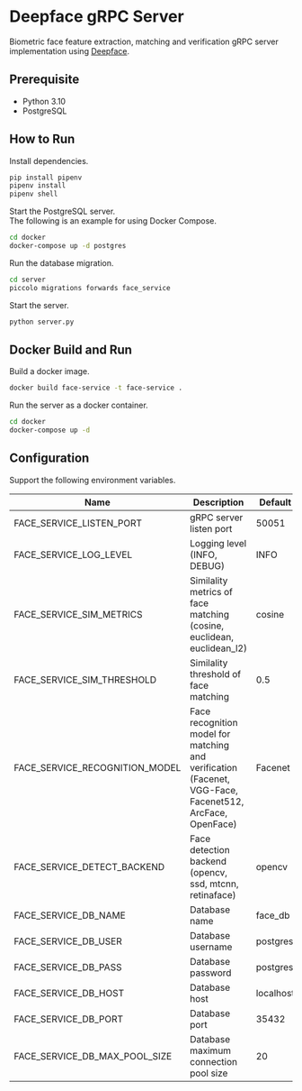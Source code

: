 # Deepface gRPC Server

Biometric face feature extraction, matching and verification gRPC server implementation using [Deepface](https://github.com/serengil/deepface).

## Prerequisite

- Python 3.10
- PostgreSQL

## How to Run

Install dependencies.

```sh
pip install pipenv
pipenv install
pipenv shell
```

Start the PostgreSQL server.  
The following is an example for using Docker Compose.

```sh
cd docker
docker-compose up -d postgres
```

Run the database migration.

```sh
cd server
piccolo migrations forwards face_service 
```

Start the server.

```sh
python server.py
```

## Docker Build and Run

Build a docker image.

```sh
docker build face-service -t face-service .
```

Run the server as a docker container.

```sh
cd docker
docker-compose up -d
```

## Configuration

Support the following environment variables.  

|Name|Description|Default|
|---|---|---|
|FACE_SERVICE_LISTEN_PORT|gRPC server listen port|50051|
|FACE_SERVICE_LOG_LEVEL|Logging level (INFO, DEBUG)|INFO|
|FACE_SERVICE_SIM_METRICS|Similality metrics of face matching (cosine, euclidean, euclidean_l2)|cosine|
|FACE_SERVICE_SIM_THRESHOLD|Similality threshold of face matching|0.5|
|FACE_SERVICE_RECOGNITION_MODEL|Face recognition model for matching and verification (Facenet, VGG-Face, Facenet512, ArcFace, OpenFace)|Facenet|
|FACE_SERVICE_DETECT_BACKEND|Face detection backend (opencv, ssd, mtcnn, retinaface)|opencv|
|FACE_SERVICE_DB_NAME|Database name|face_db|
|FACE_SERVICE_DB_USER|Database username|postgres|
|FACE_SERVICE_DB_PASS|Database password|postgres|
|FACE_SERVICE_DB_HOST|Database host|localhost|
|FACE_SERVICE_DB_PORT|Database port|35432|
|FACE_SERVICE_DB_MAX_POOL_SIZE|Database maximum connection pool size|20|
